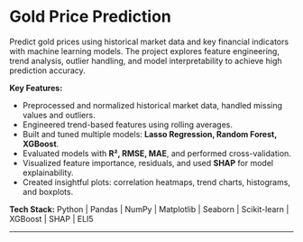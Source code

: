 # Gold Price Prediction

Predict gold prices using historical market data and key financial indicators with machine learning models. The project explores feature engineering, trend analysis, outlier handling, and model interpretability to achieve high prediction accuracy.

**Key Features:**

* Preprocessed and normalized historical market data, handled missing values and outliers.
* Engineered trend-based features using rolling averages.
* Built and tuned multiple models: **Lasso Regression, Random Forest, XGBoost**.
* Evaluated models with **R², RMSE, MAE**, and performed cross-validation.
* Visualized feature importance, residuals, and used **SHAP** for model explainability.
* Created insightful plots: correlation heatmaps, trend charts, histograms, and boxplots.

**Tech Stack:** Python | Pandas | NumPy | Matplotlib | Seaborn | Scikit-learn | XGBoost | SHAP | ELI5

---
